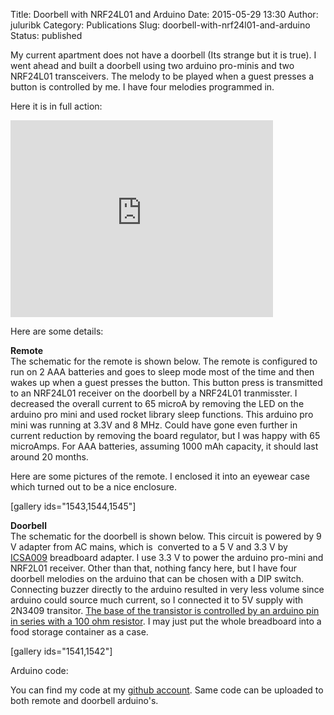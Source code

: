 Title: Doorbell with NRF24L01 and Arduino
Date: 2015-05-29 13:30
Author: juluribk
Category: Publications
Slug: doorbell-with-nrf24l01-and-arduino
Status: published

My current apartment does not have a doorbell (Its strange but it is true). I went ahead and built a doorbell using two arduino pro-minis and two NRF24L01 transceivers. The melody to be played when a guest presses a button is controlled by me. I have four melodies programmed in.

Here it is in full action:

<iframe width="420" height="315" src="https://www.youtube.com/embed/wOZX-KPf5XA" frameborder="0" allowfullscreen></iframe>

Here are some details:

**Remote**  
The schematic for the remote is shown below. The remote is configured to run on 2 AAA batteries and goes to sleep mode most of the time and then wakes up when a guest presses the button. This button press is transmitted to an NRF24L01 receiver on the doorbell by a NRF24L01 tranmisster. I decreased the overall current to 65 microA by removing the LED on the arduino pro mini and used rocket library sleep functions. This arduino pro mini was running at 3.3V and 8 MHz. Could have gone even further in current reduction by removing the board regulator, but I was happy with 65 microAmps. For AAA batteries, assuming 1000 mAh capacity, it should last around 20 months.

Here are some pictures of the remote. I enclosed it into an eyewear case which turned out to be a nice enclosure.

\[gallery ids="1543,1544,1545"\]

**Doorbell**  
The schematic for the doorbell is shown below. This circuit is powered by 9 V adapter from AC mains, which is  converted to a 5 V and 3.3 V by [ICSA009](http://www.ebay.com/itm/ICSA009A-Stable-Step-Down-Power-Supply-Module-3-3V-5V-for-MB-102-Breadboard-/221584526129) breadboard adapter. I use 3.3 V to power the arduino pro-mini and NRF2L01 receiver. Other than that, nothing fancy here, but I have four doorbell melodies on the arduino that can be chosen with a DIP switch. Connecting buzzer directly to the arduino resulted in very less volume since arduino could source much current, so I connected it to 5V supply with 2N3409 transitor. [The base of the transistor is controlled by an arduino pin in series with a 100 ohm resistor](http://bryanduxbury.com/2012/01/20/one-transistor-audio-amplifier-for-arduino-projects/). I may just put the whole breadboard into a food storage container as a case.

\[gallery ids="1541,1542"\]

Arduino code:

You can find my code at my [github account](https://github.com/plasmon360/Arduino_NRF24L01_Doorbell_project). Same code can be uploaded to both remote and doorbell arduino's.
